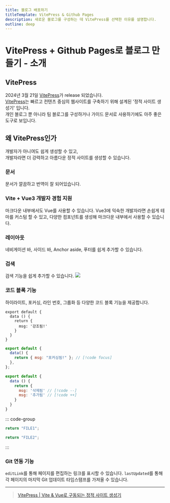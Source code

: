 ```yaml
---
title: 블로그 배포하기
titleTemplate: VitePress & Github Pages
description: 새로운 블로그를 구성하는 데 VitePress를 선택한 이유를 설명합니다.
outline: deep
---
```


# VitePress + Github Pages로 블로그 만들기 - 소개

## VitePress

2024년 3월 21일 [VitePress](https://vitepress.vuejs.kr/)가 release 되었습니다.  
[VitePress](https://vitepress.vuejs.kr/guide/what-is-vitepress#vitepress%E1%84%85%E1%85%A1%E1%86%AB-%E1%84%86%E1%85%AE%E1%84%8B%E1%85%A5%E1%86%BA%E1%84%8B%E1%85%B5%E1%86%AB%E1%84%80%E1%85%A1)는 빠르고 컨텐츠 중심의 웹사이트를 구축하기 위해 설계된 '정적 사이트 생성기' 입니다.  
개인 블로그 뿐 아니라 팀 블로그를 구성하거나 가이드 문서로 사용하기에도 아주 좋은 도구로 보입니다.

## 왜 VitePress인가

개발자가 아니여도 쉽게 생성할 수 있고,  
개발자라면 더 강력하고 아름다운 정적 사이트를 생성할 수 있습니다.

### 문서

문서가 깔끔하고 번역이 잘 되어있습니다.

### Vite + Vue3 개발자 경험 지원

마크다운 내부에서도 Vue를 사용할 수 있습니다.
Vue3에 익숙한 개발자라면 손쉽게 테마를 커스텀 할 수 있고,
다양한 컴포넌트를 생성해 마크다운 내부에서 사용할 수 있습니다.

### 레이아웃

네비게이션 바, 사이드 바, Anchor aside, 푸터를 쉽게 추가할 수 있습니다.

### 검색

검색 기능을 쉽게 추가할 수 있습니다.
![](https://velog.velcdn.com/images/kang-bit/post/ec750c20-b40f-4b39-a1b4-9836ea78dc07/image.png)

### 코드 블록 기능

하이라이트, 포커싱, 라인 번호, 그룹화 등 다양한 코드 블록 기능을 제공합니다.

```js{4}
export default {
  data () {
    return {
      msg: '강조됨!'
    }
  }
}
```

```js
export default {
  data() {
    return { msg: "포커싱됨!" }; // [!code focus]
  },
};
```

```js
export default {
  data () {
    return {
      msg: '삭제됨' // [!code --]
      msg: '추가됨' // [!code ++]
    }
  }
}
```

::: code-group

```js [file1.js]
return "FILE1";
```

```ts [file2.js]
return "FILE2";
```

:::

### Git 연동 기능

`editLink`를 통해 페이지를 편집하는 링크를 표시할 수 있습니다.
`lastUpdated`를 통해 각 페이지의 마지막 Git 업데이트 타임스탬프를 가져올 수 있습니다.

---

> [VitePress | Vite & Vue로 구동되는 정적 사이트 생성기](https://vitepress.vuejs.kr/)

